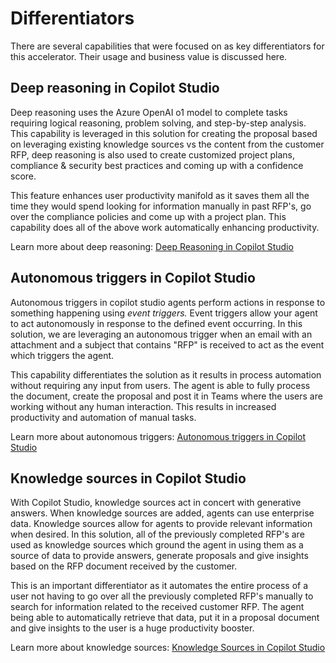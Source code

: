 # Differentiators

There are several capabilities that were focused on as key differentiators for this accelerator. Their usage and business value is discussed here.

## Deep reasoning in Copilot Studio

Deep reasoning uses the Azure OpenAI o1 model to complete tasks requiring logical reasoning, problem solving, and step-by-step analysis. This capability is leveraged in this solution for creating the proposal based on leveraging existing knowledge sources vs the content from the customer RFP, deep reasoning is also used to create customized project plans, compliance & security best practices and coming up with a confidence score.

This feature enhances user productivity manifold as it saves them all the time they would spend looking for information manually in past RFP's, go over the compliance policies and come up with a project plan. This capability does all of the above work automatically enhancing productivity.

Learn more about deep reasoning: [Deep Reasoning in Copilot Studio](https://www.youtube.com/watch?v=_v9ri9eoVFg)

## Autonomous triggers in Copilot Studio

Autonomous triggers in copilot studio agents perform actions in response to something happening using *event triggers.* Event triggers allow your agent to act autonomously in response to the defined event occurring. In this solution, we are leveraging an autonomous trigger when an email with an attachment and a subject that contains "RFP" is received to act as the event which triggers the agent.

This capability differentiates the solution as it results in process automation without requiring any input from users. The agent is able to fully process the document, create the proposal and post it in Teams where the users are working without any human interaction. This results in increased productivity and automation of manual tasks.

Learn more about autonomous triggers: [Autonomous triggers in Copilot Studio](https://learn.microsoft.com/en-us/microsoft-copilot-studio/authoring-triggers-about)

## Knowledge sources in Copilot Studio

With Copilot Studio, knowledge sources act in concert with generative answers. When knowledge sources are added, agents can use enterprise data. Knowledge sources allow for agents to provide relevant information when desired. In this solution, all of the previously completed RFP's are used as knowledge sources which ground the agent in using them as a source of data to provide answers, generate proposals and give insights based on the RFP document received by the customer.

This is an important differentiator as it automates the entire process of a user not having to go over all the previously completed RFP's manually to search for information related to the received customer RFP. The agent being able to automatically retrieve that data, put it in a proposal document and give insights to the user is a huge productivity booster.

Learn more about knowledge sources: [Knowledge Sources in Copilot Studio](https://learn.microsoft.com/en-us/microsoft-copilot-studio/knowledge-copilot-studio)
